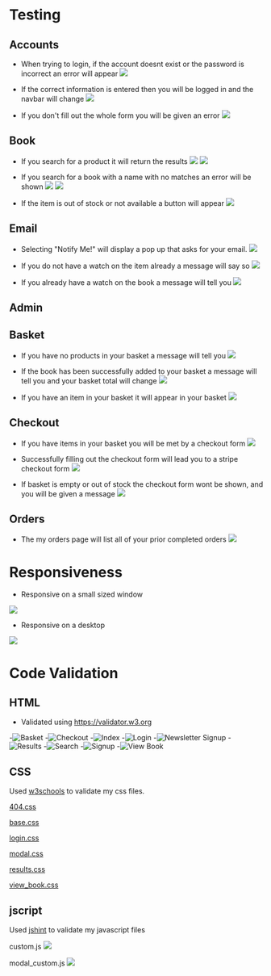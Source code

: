 # Testing
## Accounts
- When trying to login, if the account doesnt exist or the password is incorrect an error will appear
![](documentation/testing/login_fail.png)

- If the correct information is entered then you will be logged in and the navbar will change
![](documentation/testing/successful_login.png)

- If you don't fill out the whole form you will be given an error
![](documentation/testing/register_fail.png)
## Book
- If you search for a product it will return the results
![](documentation/testing/search_start.png)
![](documentation/testing/search_end.png)

- If you search for a book with a name with no matches an error will be shown
![](documentation/testing/search_fail_start.png)
![](documentation/testing/search_fail_end.png)

- If the item is out of stock or not available a button will appear
![](documentation/testing/item_outof_stock.png)
## Email
- Selecting "Notify Me!" will display a pop up that asks for your email.
![](documentation/testing/item_notify_form.png)

- If you do not have a watch on the item already a message will say so
![](documentation/testing/notify_success.png)

- If you already have a watch on the book a message will tell you
![](documentation/testing/notify_already_signed.png)
## Admin

## Basket
- If you have no products in your basket a message will tell you 
![](documentation/testing/empty_basket.png)

- If the book has been successfully added to your basket a message will tell you and your basket total will change
![](documentation/testing/add_to_basket.png)

- If you have an item in your basket it will appear in your basket
![](documentation/testing/basket_items.png)

## Checkout
- If you have items in your basket you will be met by a checkout form
![](documentation/testing/successful_checkout.png)

- Successfully filling out the checkout form will lead you to a stripe checkout form
![](documentation/testing/stripe_checkout.png)

- If basket is empty or out of stock the checkout form wont be shown, and you will be given a message
![](documentation/testing/checkout_empty_basket.png)
## Orders
- The my orders page will list all of your prior completed orders
![](documentation/testing/my_orders.png)

# Responsiveness
- Responsive on a small sized window

![](documentation/testing/responsiveness_small.png)

- Responsive on a desktop

![](documentation/testing/responsiveness_desktop.png)

# Code Validation
## HTML
- Validated using https://validator.w3.org

-![Basket](documentation/testing/validation/html/basket.png)
-![Checkout](documentation/testing/validation/html/checkout.png)
-![Index](documentation/testing/validation/html/index.png)
-![Login](documentation/testing/validation/html/login.png)
-![Newsletter Signup](documentation/testing/validation/html/newsletter_signup.png)
-![Results](documentation/testing/validation/html/results.png)
-![Search](documentation/testing/validation/html/search.png)
-![Signup](documentation/testing/validation/html/signup.png)
-![View Book](documentation/testing/validation/html/view_book.png)

## CSS
Used [w3schools](https://jigsaw.w3.org/css-validator/) to validate my css files.

[404.css](https://jigsaw.w3.org/css-validator/validator?uri=https%3A%2F%2Fres.cloudinary.com%2Fdf6z9chzs%2Fraw%2Fupload%2Fv1%2Fstatic%2Fcss%2F404.b8933638c528.css&profile=css3svg&usermedium=all&warning=1&vextwarning=&lang=en)

[base.css](https://jigsaw.w3.org/css-validator/validator?uri=https%3A%2F%2Fres.cloudinary.com%2Fdf6z9chzs%2Fraw%2Fupload%2Fv1%2Fstatic%2Fcss%2Fbase.ab6825621926.css&profile=css3svg&usermedium=all&warning=1&vextwarning=&lang=en)

[login.css](https://jigsaw.w3.org/css-validator/validator?uri=https%3A%2F%2Fres.cloudinary.com%2Fdf6z9chzs%2Fraw%2Fupload%2Fv1%2Fstatic%2Fcss%2Flogin.429c974df45f.css&profile=css3svg&usermedium=all&warning=1&vextwarning=&lang=en)

[modal.css](https://jigsaw.w3.org/css-validator/validator?uri=https%3A%2F%2Fres.cloudinary.com%2Fdf6z9chzs%2Fraw%2Fupload%2Fv1%2Fstatic%2Fcss%2Fmodal.379f42c59d9b.css&profile=css3svg&usermedium=all&warning=1&vextwarning=&lang=en)

[results.css](https://jigsaw.w3.org/css-validator/validator?uri=https%3A%2F%2Fres.cloudinary.com%2Fdf6z9chzs%2Fraw%2Fupload%2Fv1%2Fstatic%2Fcss%2Fresults.02d627fe6016.css&profile=css3svg&usermedium=all&warning=1&vextwarning=&lang=en)

[view_book.css](https://jigsaw.w3.org/css-validator/validator?uri=https%3A%2F%2Fres.cloudinary.com%2Fdf6z9chzs%2Fraw%2Fupload%2Fv1%2Fstatic%2Fcss%2Fview_book.da406adcef4e.css&profile=css3svg&usermedium=all&warning=1&vextwarning=&lang=en)

## jscript
Used [jshint](https://jshint.com/) to validate my javascript files

custom.js
![](documentation/testing/validation/jscript/modal.png)

modal_custom.js
![](documentation/testing/validation/jscript/custom_modal.png)
